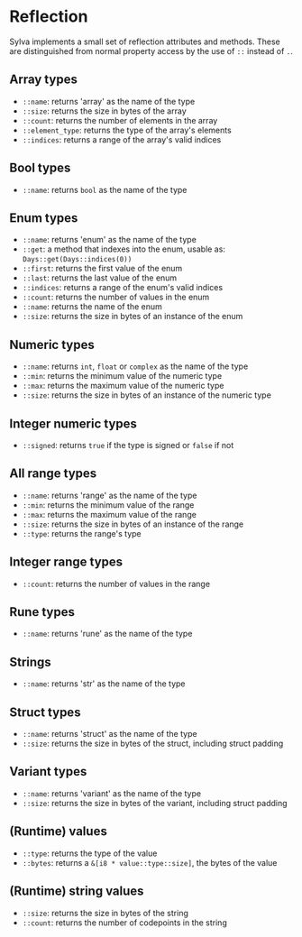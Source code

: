 # Reflection

Sylva implements a small set of reflection attributes and methods. These are
distinguished from normal property access by the use of `::` instead of `.`.

## Array types

* `::name`: returns 'array' as the name of the type
* `::size`: returns the size in bytes of the array
* `::count`: returns the number of elements in the array
* `::element_type`: returns the type of the array's elements
* `::indices`: returns a range of the array's valid indices

## Bool types

* `::name`: returns `bool` as the name of the type

## Enum types

* `::name`: returns 'enum' as the name of the type
* `::get`: a method that indexes into the enum, usable as:
           `Days::get(Days::indices(0))`
* `::first`: returns the first value of the enum
* `::last`: returns the last value of the enum
* `::indices`: returns a range of the enum's valid indices
* `::count`: returns the number of values in the enum
* `::name`: returns the name of the enum
* `::size`: returns the size in bytes of an instance of the enum

## Numeric types

* `::name`: returns `int`, `float` or `complex` as the name of the type
* `::min`: returns the minimum value of the numeric type
* `::max`: returns the maximum value of the numeric type
* `::size`: returns the size in bytes of an instance of the numeric type

## Integer numeric types

* `::signed`: returns `true` if the type is signed or `false` if not

## All range types

* `::name`: returns 'range' as the name of the type
* `::min`: returns the minimum value of the range
* `::max`: returns the maximum value of the range
* `::size`: returns the size in bytes of an instance of the range
* `::type`: returns the range's type

## Integer range types

* `::count`: returns the number of values in the range

## Rune types

* `::name`: returns 'rune' as the name of the type

## Strings

* `::name`: returns 'str' as the name of the type

## Struct types

* `::name`: returns 'struct' as the name of the type
* `::size`: returns the size in bytes of the struct, including struct padding

## Variant types

* `::name`: returns 'variant' as the name of the type
* `::size`: returns the size in bytes of the variant, including struct padding

## (Runtime) values

* `::type`: returns the type of the value
* `::bytes`: returns a `&[i8 * value::type::size]`, the bytes of the value

## (Runtime) string values
* `::size`: returns the size in bytes of the string
* `::count`: returns the number of codepoints in the string
